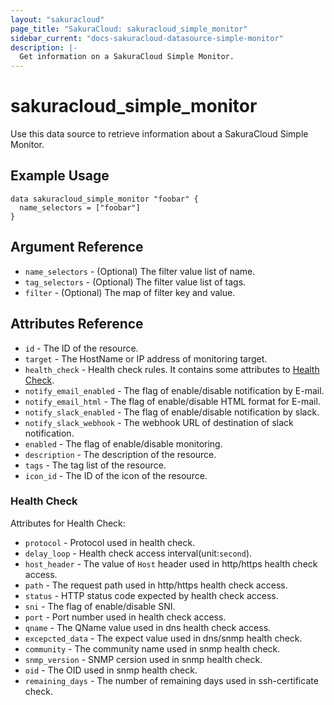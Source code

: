 ```yaml
---
layout: "sakuracloud"
page_title: "SakuraCloud: sakuracloud_simple_monitor"
sidebar_current: "docs-sakuracloud-datasource-simple-monitor"
description: |-
  Get information on a SakuraCloud Simple Monitor.
---
```


# sakuracloud\_simple\_monitor

Use this data source to retrieve information about a SakuraCloud Simple Monitor.

## Example Usage

```hcl
data sakuracloud_simple_monitor "foobar" {
  name_selectors = ["foobar"]
}
```

## Argument Reference

 * `name_selectors` - (Optional) The filter value list of name.
 * `tag_selectors` - (Optional) The filter value list of tags.
 * `filter` - (Optional) The map of filter key and value.

## Attributes Reference

* `id` - The ID of the resource.
* `target` - The HostName or IP address of monitoring target.
* `health_check` - Health check rules. It contains some attributes to [Health Check](#health-check).
* `notify_email_enabled` - The flag of enable/disable notification by E-mail.
* `notify_email_html` - The flag of enable/disable HTML format for E-mail.
* `notify_slack_enabled` - The flag of enable/disable notification by slack.
* `notify_slack_webhook` - The webhook URL of destination of slack notification.
* `enabled` - The flag of enable/disable monitoring.
* `description` - The description of the resource.
* `tags` - The tag list of the resource.
* `icon_id` - The ID of the icon of the resource.

### Health Check

Attributes for Health Check:

* `protocol` - Protocol used in health check.
* `delay_loop` - Health check access interval(unit:`second`). 
* `host_header` - The value of `Host` header used in http/https health check access.
* `path` - The request path used in http/https health check access.
* `status` - HTTP status code expected by health check access.
* `sni` - The flag of enable/disable SNI.
* `port` - Port number used in health check access.
* `qname` - The QName value used in dns health check access.
* `excepcted_data` - The expect value used in dns/snmp health check.
* `community` - The community name used in snmp health check.
* `snmp_version` - SNMP cersion used in snmp health check.
* `oid` - The OID used in snmp health check.
* `remaining_days` - The number of remaining days used in ssh-certificate check.
